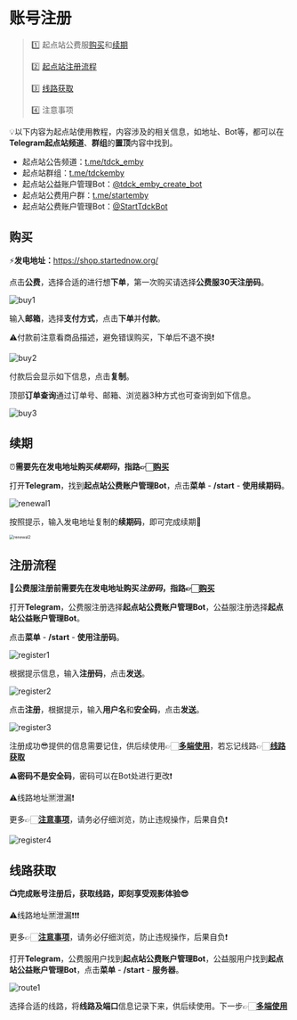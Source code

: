 

# 账号注册

> 1️⃣ 起点站公费服[购买](#购买)和[续期](#续期)  
>
> 2️⃣ [起点站注册流程](#注册流程)
>
> 3️⃣ [线路获取](#线路获取)
>
> 4️⃣ 注意事项



💡以下内容为起点站使用教程，内容涉及的相关信息，如地址、Bot等，都可以在  **Telegram起点站频道**、**群组**的**置顶**内容中找到。

- 起点站公告频道：[t.me/tdck_emby](https://t.me/tdck_emby)
- 起点站群组：[t.me/tdckemby](https://t.me/tdckemby)
- 起点站公益账户管理Bot：[@tdck_emby_create_bot](https://t.me/tdck_emby_create_bot)
- 起点站公费用户群：[t.me/startemby](https://t.me/startemby)
- 起点站公费账户管理Bot：[@StartTdckBot](https://t.me/StartTdckBot)

## 购买

⚡️**发电地址：**<https://shop.startednow.org/>

点击**公费**，选择合适的进行想**下单**，第一次购买请选择**公费服30天注册码**。

![buy1](/Users/xu/Documents/起点站/pictures/buy1.png)

输入**邮箱**，选择**支付方式**，点击**下单**并**付款**。

⚠️付款前注意看商品描述，避免错误购买，下单后不退不换❗️

![buy2](/Users/xu/Documents/起点站/pictures/buy2.png)

付款后会显示如下信息，点击**复制**。

顶部**订单查询**通过订单号、邮箱、浏览器3种方式也可查询到如下信息。

![buy3](/Users/xu/Documents/起点站/pictures/buy3.png)

## 续期

⏰**需要先在发电地址购买*续期码*，指路👉🏻[购买](#购买)**

打开**Telegram**，找到**起点站公费账户管理Bot**，点击**菜单** - **/start** - **使用续期码**。

![renewal1](/Users/xu/Documents/起点站/pictures/renewal1.png)

按照提示，输入发电地址复制的**续期码**，即可完成续期🤩

<img src="/Users/xu/Documents/起点站/pictures/renewal2.png" alt="renewal2" style="zoom: 50%;" />

## 注册流程

**🙎公费服注册前需要先在发电地址购买*注册码*，指路👉🏻[购买](#购买)**

打开**Telegram**，公费服注册选择**起点站公费账户管理Bot**，公益服注册选择**起点站公益账户管理Bot**。

点击**菜单** - **/start** - **使用注册码**。

![register1](/Users/xu/Documents/起点站/pictures/register1.png)

根据提示信息，输入**注册码**，点击**发送**。

![register2](/Users/xu/Documents/起点站/pictures/register2.png)

点击**注册**，根据提示，输入**用户名**和**安全码**，点击**发送**。

![register3](/Users/xu/Documents/起点站/pictures/register3.png)

注册成功😎提供的信息需要记住，供后续使用👉🏻**[多端使用]()**，若忘记线路👉🏻**[线路获取](#线路获取)**

⚠️**密码不是安全码**，密码可以在Bot处进行更改❗️

⚠️线路地址🈲泄漏❗️

更多👉🏻**[注意事项]()**，请务必仔细浏览，防止违规操作，后果自负❗️

![register4](/Users/xu/Documents/起点站/pictures/register4.png)

## 线路获取

**📺完成账号注册后，获取线路，即刻享受观影体验😎**

⚠️线路地址🈲泄漏❗️❗️❗️

更多👉🏻**[注意事项]()**，请务必仔细浏览，防止违规操作，后果自负❗️

打开**Telegram**，公费服用户找到**起点站公费账户管理Bot**，公益服用户找到**起点站公益账户管理Bot**，点击**菜单** - **/start** - **服务器**。

![route1](/Users/xu/Documents/起点站/pictures/route1.png)

选择合适的线路，将**线路及端口**信息记录下来，供后续使用。下一步👉🏻**[多端使用]()**
